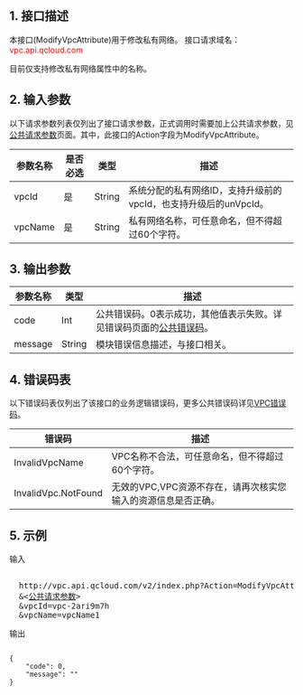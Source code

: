 ## 1. 接口描述
 
本接口(ModifyVpcAttribute)用于修改私有网络。
接口请求域名：<font style="color:red">vpc.api.qcloud.com</font>

目前仅支持修改私有网络属性中的名称。

 

## 2. 输入参数
 以下请求参数列表仅列出了接口请求参数，正式调用时需要加上公共请求参数，见<a href="/doc/api/372/4153" title="公共请求参数">公共请求参数</a>页面。其中，此接口的Action字段为ModifyVpcAttribute。

| 参数名称 | 是否必选  | 类型 | 描述 |
|---------|---------|---------|---------|
| vpcId | 是 | String | 系统分配的私有网络ID，支持升级前的vpcId，也支持升级后的unVpcId。 |
| vpcName | 是 | String | 私有网络名称，可任意命名，但不得超过60个字符。 |
 

## 3. 输出参数

| 参数名称 | 类型 | 描述 |
|---------|---------|---------|
| code | Int | 公共错误码。0表示成功，其他值表示失败。详见错误码页面的<a href="http://tcecqpoc.fsphere.cn/doc/api/372/%E9%94%99%E8%AF%AF%E7%A0%81#1.E3.80.81.E5.85.AC.E5.85.B1.E9.94.99.E8.AF.AF.E7.A0.81" title="公共错误码">公共错误码</a>。|
| message | String | 模块错误信息描述，与接口相关。|
 
 ## 4. 错误码表
 以下错误码表仅列出了该接口的业务逻辑错误码，更多公共错误码详见<a href="http://tcecqpoc.fsphere.cn/doc/api/245/4924" title="VPC错误码">VPC错误码</a>。
 
 | 错误码 | 描述 |
|---------|---------|
| InvalidVpcName | VPC名称不合法，可任意命名，但不得超过60个字符。 |
| InvalidVpc.NotFound | 无效的VPC,VPC资源不存在，请再次核实您输入的资源信息是否正确。 |

## 5. 示例
 
输入
<pre>

  http://vpc.api.qcloud.com/v2/index.php?Action=ModifyVpcAttribute
  &<<a href="http://tcecqpoc.fsphere.cn/doc/api/229/6976">公共请求参数</a>>
  &vpcId=vpc-2ari9m7h
  &vpcName=vpcName1
</pre>

输出
```

{
    "code": 0,
    "message": ""
}

```


